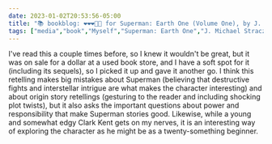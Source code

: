 ---date: 2023-01-02T20:53:56-05:00title: "📚 bookblog: ❤️❤️❤️🖤🖤 for Superman: Earth One (Volume One), by J. Michael Straczynski"tags: ["media","book","Myself","Superman: Earth One","J. Michael Straczynski","Superman"]---I've read this a couple times before, so I knew it wouldn't be great, but it was on sale for a dollar at a used book store, and I have a soft spot for it (including its sequels), so I picked it up and gave it another go. I think this retelling makes big mistakes about Superman (believing that destructive fights and interstellar intrigue are what makes the character interesting) and about origin story retellings (gesturing to the reader and including shocking plot twists), but it also asks the important questions about power and responsibility that make Superman stories good. Likewise, while a young and somewhat edgy Clark Kent gets on my nerves, it is an interesting way of exploring the character as he might be as a twenty-something beginner.